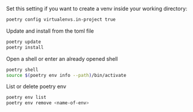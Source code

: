 Set this setting if you want to create a venv inside your working directory:
```sh
poetry config virtualenvs.in-project true
```

Update and install from the toml file
```sh
poetry update
poetry install
```

Open a shell or enter an already opened shell
```sh
poetry shell
source $(poetry env info --path)/bin/activate
```

List or delete poetry env
```sh
poetry env list
poetry env remove <name-of-env>
```
